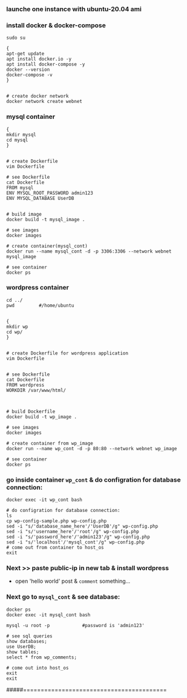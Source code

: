 ### launche one instance with ubuntu-20.04 ami


### install docker & docker-compose
```
sudo su

{
apt-get update
apt install docker.io -y
apt install docker-compose -y
docker --version
docker-compose -v
}


# create docker network
docker network create webnet
```




### mysql container 
```
{
mkdir mysql
cd mysql
}


# create Dockerfile
vim Dockerfile

# see Dockerfile
cat Dockerfile
FROM mysql
ENV MYSQL_ROOT_PASSWORD admin123
ENV MYSQL_DATABASE UserDB


# build image
docker build -t mysql_image .

# see images
docker images

# create container(mysql_cont)
docker run --name mysql_cont -d -p 3306:3306 --network webnet mysql_image

# see container
docker ps
```




### wordpress container
```
cd ../
pwd			#/home/ubuntu


{
mkdir wp
cd wp/
}


# create Dockerfile for wordpress application
vim Dockerfile


# see Dockerfile
cat Dockerfile
FROM wordpress
WORKDIR /var/www/html/



# build Dockerfile
docker build -t wp_image .

# see images
docker images

# create container from wp_image
docker run --name wp_cont -d -p 80:80 --network webnet wp_image

# see container
docker ps
```



### go inside container `wp_cont` & do configration for database connection:
```
docker exec -it wp_cont bash

# do configration for database connection:
ls
cp wp-config-sample.php wp-config.php
sed -i "s/'database_name_here'/'UserDB'/g" wp-config.php
sed -i "s/'username_here'/'root'/g" wp-config.php
sed -i "s/'password_here'/'admin123'/g" wp-config.php
sed -i "s/'localhost'/'mysql_cont'/g" wp-config.php
# come out from container to host_os
exit
```




### Next >> paste public-ip in new tab & install wordpress
- open 'hello world' post & `comment` something...


### Next go to `mysql_cont` & see database:
```
docker ps
docker exec -it mysql_cont bash

mysql -u root -p			#password is 'admin123'

# see sql queries
show databases;
use UserDB;
show tables;
select * from wp_comments;

# come out into host_os
exit
exit
```
#####=========================================
